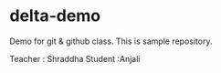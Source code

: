 # delta-demo
Demo for git &amp; github class.
This is sample repository.

Teacher : Shraddha
Student :Anjali